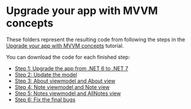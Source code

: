 # Upgrade your app with MVVM concepts

These folders represent the resulting code from following the steps in the [Upgrade your app with MVVM concepts](https://learn.microsoft.com/dotnet/maui/tutorials/notes-mvvm/) tutorial.

You can download the code for each finished step:

- [Step 1: Upgrade the app from .NET 6 to .NET 7](./step1_upgrade.zip)
- [Step 2: Update the model](./step2_model.zip)
- [Step 3: About viewmodel and About view](./step3_viewmodel_about.zip)
- [Step 4: Note viewmodel and Note view](./step4_viewmodel_note.zip)
- [Step 5: Notes viewmodel and AllNotes view](./step5_viewmodel_notes.zip)
- [Step 6: Fix the final bugs](./step6_bugs.zip)
